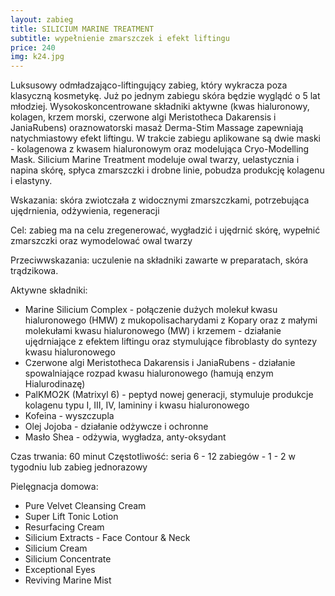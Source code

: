 ```yaml
---
layout: zabieg
title: SILICIUM MARINE TREATMENT
subtitle: wypełnienie zmarszczek i efekt liftingu
price: 240
img: k24.jpg
---
```

Luksusowy odmładzająco-liftingujący zabieg, który wykracza poza klasyczną kosmetykę. Już po jednym zabiegu skóra będzie wyglądć o 5 lat młodziej. Wysokoskoncentrowane składniki aktywne (kwas hialuronowy, kolagen, krzem morski, czerwone algi Meristotheca Dakarensis i JaniaRubens) oraznowatorski masaż Derma-Stim Massage zapewniają natychmiastowy efekt liftingu. W trakcie zabiegu aplikowane są dwie maski - kolagenowa z kwasem hialuronowym oraz modelująca Cryo-Modelling Mask. Silicium Marine Treatment modeluje owal twarzy, uelastycznia i napina skórę, spłyca zmarszczki i drobne linie, pobudza produkcję kolagenu i elastyny.

Wskazania: skóra zwiotczała z widocznymi zmarszczkami, potrzebująca ujędrnienia, odżywienia, regeneracji

Cel: zabieg ma na celu zregenerować, wygładzić i ujędrnić skórę, wypełnić zmarszczki oraz wymodelować owal twarzy

Przeciwwskazania: uczulenie na składniki zawarte w preparatach, skóra trądzikowa.

Aktywne składniki:

- Marine Silicium Complex - połączenie dużych molekuł kwasu hialuronowego (HMW) z mukopolisacharydami z Kopary oraz z małymi molekułami kwasu hialuronowego (MW) i krzemem - działanie ujędrniające z efektem liftingu oraz stymulujące fibroblasty do syntezy kwasu hialuronowego
- Czerwone algi Meristotheca Dakarensis i JaniaRubens - działanie spowalniające rozpad kwasu hialuronowego (hamują enzym Hialurodinazę)
- PalKMO2K (Matrixyl 6) - peptyd nowej generacji, stymuluje produkcje kolagenu typu I, III, IV, lamininy i kwasu hialuronowego
- Kofeina - wyszczupla
- Olej Jojoba - działanie odżywcze i ochronne
- Masło Shea - odżywia, wygładza, anty-oksydant

Czas trwania: 60 minut
Częstotliwość: seria 6 - 12 zabiegów - 1 - 2 w tygodniu lub zabieg jednorazowy

Pielęgnacja domowa:

- Pure Velvet Cleansing Cream
- Super Lift Tonic Lotion
- Resurfacing Cream
- Silicium Extracts - Face Contour & Neck
- Silicium Cream
- Silicium Concentrate
- Exceptional Eyes
- Reviving Marine Mist

